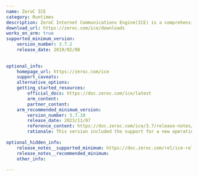 ```yaml
---
name: ZeroC ICE
category: Runtimes
description: ZeroC Internet Communications Engine(ICE) is a comprehensive framework for developing distributed systems. It simplifies the development of networked applications by managing low-level network interactions.
download_url: https://zeroc.com/ice/downloads
works_on_arm: true
supported_minimum_version:
    version_number: 3.7.2
    release_date: 2019/02/08
 
 
optional_info:
    homepage_url: https://zeroc.com/ice
    support_caveats:
    alternative_options:
    getting_started_resources:
        official_docs: https://doc.zeroc.com/ice/latest
        arm_content:
        partner_content:
    arm_recommended_minimum_version:
        version_number: 3.7.10
        release_date: 2023/11/07
        reference_content: https://doc.zeroc.com/ice/3.7/release-notes/new-features-in-ice-3-7
        rationale: This version included the support for a new operating system - Red Hat Enterprise Linux 9 (aarch64).
 
optional_hidden_info:
    release_notes__supported_minimum: https://doc.zeroc.com/rel/ice-releases/ice-3-7/ice-3-7-2-release-notes/supported-platforms-for-ice-3-7-2
    release_notes__recommended_minimum:
    other_info:
 
---
```

